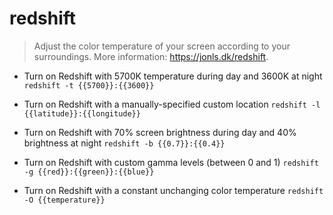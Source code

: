 # redshift
> Adjust the color temperature of your screen according to your surroundings.
> More information: <https://jonls.dk/redshift>.

- Turn on Redshift with 5700K temperature during day and 3600K at night
`redshift -t {{5700}}:{{3600}}`

- Turn on Redshift with a manually-specified custom location
`redshift -l {{latitude}}:{{longitude}}`

- Turn on Redshift with 70% screen brightness during day and 40% brightness at night
`redshift -b {{0.7}}:{{0.4}}`

- Turn on Redshift with custom gamma levels (between 0 and 1)
`redshift -g {{red}}:{{green}}:{{blue}}`

- Turn on Redshift with a constant unchanging color temperature
`redshift -O {{temperature}}`
